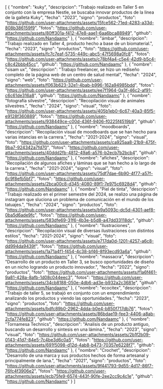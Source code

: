 [
    {
        "nombre": "kuky",
        "descripcion": "Trabajo realizado en Taller 5 en conjunto con la empresa Nestle, se buscaba innovar productos de la linea de la galleta Kuky",
        "fecha": "2023",
        "signo": "productos",
        "foto": "https://github.com/user-attachments/assets/15fce562-71ed-4283-a33d-808b386159f9",
        "fotos": "https://github.com/user-attachments/assets/80ff301a-f412-47e8-aae1-6aa6bca88949",
        "github": "https://github.com/Nandaamc"
    },
    {
        "nombre": "ámbar",
        "descripcion": "Trabajo realizado en Taller 4, producto hecho a base de un biomaterial.",
        "fecha": "2023",
        "signo": "productos",
        "foto": "https://github.com/user-attachments/assets/fc7c7eaf-5735-449c-abc5-47f5698a0fc8",
        "fotos": "https://github.com/user-attachments/assets/c78bf4a4-c5e4-42d9-b5c4-c8c42bbb45cc",
        "github": "https://github.com/Nandaamc"
    },
    {
        "nombre": "sisam ux",
        "descripcion": "Trabajo freelancer, se hizo un rediseño completo de la página web de un centro de salud mental",
        "fecha": "2024",
        "signo": "web",
        "foto": "https://github.com/user-attachments/assets/f063b623-32e1-4bab-b996-162a94985bdd",
        "fotos": "https://github.com/user-attachments/assets/ee7f1964-0a3f-46c2-af91-c6c61de316a8",
        "github": "https://github.com/Nandaamc"
    },
    {
        "nombre": "fotografía silvestre",
        "descripcion": "Recopilación visual de animales silvestres.",
        "fecha": "2024",
        "signo": "visual",
        "foto": "https://github.com/user-attachments/assets/405b1eb0-6c67-40a3-85f5-e9128f360889",
        "fotos": "https://github.com/user-attachments/assets/938449ce-c00d-436f-9406-f0225f4519b9",
        "github": "https://github.com/Nandaamc"
    },
    {
        "nombre": "moodboards",
        "descripcion": "Recopilación visual de moodboards que se han hecho para varias intancias en la carrera.",
        "fecha": "2021-2024",
        "signo": "visual",
        "foto": "https://github.com/user-attachments/assets/ca925aa8-21b9-475f-9ba7-924342a7fd70",
        "fotos": "https://github.com/user-attachments/assets/40ddd2fb-4812-49a6-a576-b2ecb7b2bcb4",
        "github": "https://github.com/Nandaamc"
    },
    {
        "nombre": "afiches",
        "descripcion": "Recopilación de algunos afiches y láminas que se han hecho a lo largo de la carrera.",
        "fecha": "2021-2024",
        "signo": "visual",
        "foto": "https://github.com/user-attachments/assets/75df7dae-6b90-4f77-a57f-6c9f8efb5bf7",
        "fotos": "https://github.com/user-attachments/assets/2bca00c8-d345-4080-89f1-7e975c6928d4",
        "github": "https://github.com/Nandaamc"
    },
    {
        "nombre": "Piel de tinta",
        "descripcion": "Trabajo realizado en el primer semestre del 2024, se realizo una página de instagram que sluciona un problema de comunicación en el mundo de los tatuajes.",
        "fecha": "2024",
        "signo": "productos",
        "foto": "https://github.com/user-attachments/assets/b9a5093c-dc5d-4301-aef8-0ba5d6ade9fc",
        "fotos": "https://github.com/user-attachments/assets/583dfe69-31f6-4b3e-b5d8-a47dd33118dc",
        "github": "https://github.com/Nandaamc"
    },
    {
        "nombre": "Ilustraciones",
        "descripcion": "Recopilación visual de diversas ilustraciones con distintos estilos",
        "fecha": "2021-2024",
        "signo": "visual",
        "foto": "https://github.com/user-attachments/assets/e717da0d-1201-4257-a6c8-dd994da9439f",
        "fotos": "https://github.com/user-attachments/assets/1a71a4f1-f454-4c38-bf46-8f93ecd93a6a",
        "github": "https://github.com/Nandaamc"
    },
    {
        "nombre": "massacra",
        "descripcion": "Desarrollo de un producto en Taller 3, se busco oportunidades de diseño en un nicho logrando un producto innovador.",
        "fecha": "2022",
        "signo": "productos",
        "foto": "https://github.com/user-attachments/assets/f1a6f461-9a81-428a-8afb-1d08c044eec3",
        "fotos": "https://github.com/user-attachments/assets/34cb8188-050e-4db6-ad3e-b932a2c3681e",
        "github": "https://github.com/Nandaamc"
    },
    {
        "nombre": "ecocitex",
        "descripcion": "Trabajo de taller 5, se trabajó en conjunto con un emprendimiento analizando los productos y viendo las oportunidades.",
        "fecha": "2023",
        "signo": "productos",
        "foto": "https://github.com/user-attachments/assets/bdfc89b0-2962-4dda-b0e4-b850f717db76",
        "fotos": "https://github.com/user-attachments/assets/86bdae19-fee3-4406-a8ab-2cfa774fe823",
        "github": "https://github.com/Nandaamc"
    },
    {
        "nombre": "Tornamesa Technics",
        "descripcion": "Analisis de un producto antiguo, buscando un desarrollo y sintesis en una lámina.",
        "fecha": "2023",
        "signo": "visual",
        "foto": "https://github.com/user-attachments/assets/2b1f2b09-0143-41d7-84e5-7c4be3d6c0a5",
        "fotos": "https://github.com/user-attachments/assets/691f5098-d12d-4ab8-b473-70357e6228f7",
        "github": "https://github.com/Nandaamc"
    },
    {
        "nombre": "Crochet",
        "descripcion": "Desarrollo de una marca y sus productos hechos de forma artesanal y principalmente de lana.",
        "fecha": "2021",
        "signo": "productos",
        "foto": "https://github.com/user-attachments/assets/9f441793-9d55-4d17-86f7-76fc4f3906e2",
        "fotos": "https://github.com/user-attachments/assets/ecb75fe9-6574-443f-90fe-2ee2cc9c4c1e",
        "github": "https://github.com/Nandaamc"
    }
]


